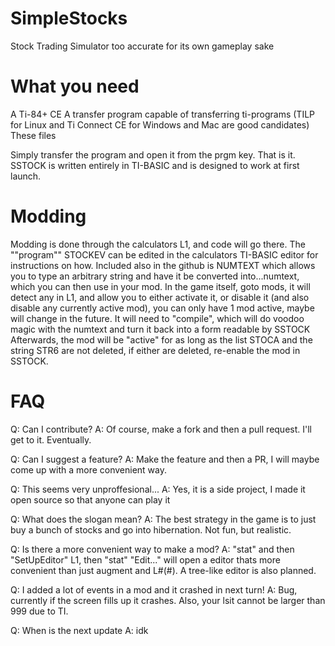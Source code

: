 # SimpleStocks
Stock Trading Simulator too accurate for its own gameplay sake

# What you need
A Ti-84+ CE
A transfer program capable of transferring ti-programs (TILP for Linux and Ti Connect CE for Windows and Mac are good candidates)
These files

Simply transfer the program and open it from the prgm key. That is it. SSTOCK is written entirely in TI-BASIC and is designed to work at first launch.

# Modding

Modding is done through the calculators L1, and code will go there. The ""program"" STOCKEV can be edited in the calculators TI-BASIC editor for instructions on how.
Included also in the github is NUMTEXT which allows you to type an arbitrary string and have it be converted into...numtext, which you can then use in your mod.
In the game itself, goto mods, it will detect any in L1, and allow you to either activate it, or disable it (and also disable any currently active mod), you can only have 1 mod active, maybe will change in the future.
It will need to "compile", which will do voodoo magic with the numtext and turn it back into a form readable by SSTOCK
Afterwards, the mod will be "active" for as long as the list STOCA and the string STR6 are not deleted, if either are deleted, re-enable the mod in SSTOCK.

# FAQ

Q: Can I contribute?
A: Of course, make a fork and then a pull request. I'll get to it. Eventually.

Q: Can I suggest a feature?
A: Make the feature and then a PR, I will maybe come up with a more convenient way.

Q: This seems very unproffesional...
A: Yes, it is a side project, I made it open source so that anyone can play it

Q: What does the slogan mean?
A: The best strategy in the game is to just buy a bunch of stocks and go into hibernation. Not fun, but realistic.

Q: Is there a more convenient way to make a mod?
A: "stat" and then "SetUpEditor" L1, then "stat" "Edit..." will open a editor thats more convenient than just augment and L#(#). A tree-like editor is also planned.

Q: I added a lot of events in a mod and it crashed in next turn!
A: Bug, currently if the screen fills up it crashes. Also, your lsit cannot be larger than 999 due to TI.

Q: When is the next update
A: idk
